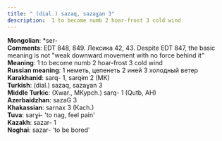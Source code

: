 ```yaml
---
title: " (dial.) sazaq, sazaɣan 3"
description:  1 to become numb 2 hoar-frost 3 cold wind
---
```


<strong>Mongolian</strong>:  *ser-<br>
<strong>Comments</strong>:  EDT 848, 849. Лексика 42, 43. Despite EDT 847, the basic meaning is not "weak downward movement with no force behind it"<br>
<strong>Meaning</strong>:  1 to become numb 2 hoar-frost 3 cold wind<br>
<strong>Russian meaning</strong>:  1 неметь, цепенеть 2 иней 3 холодный ветер<br>
<strong>Karakhanid</strong>:  sarq- 1, sarqɨm 2 (MK)<br>
<strong>Turkish</strong>:  (dial.) sazaq, sazaɣan 3<br>
<strong>Middle Turkic</strong>:  (Xwar., MKypch.) sarq- 1 (Qutb, AH)<br>
<strong>Azerbaidzhan</strong>:  sazaG 3<br>
<strong>Khakassian</strong>:  sarnax 3 (Kach.)<br>
<strong>Tuva</strong>:  sarɣɨ- 'to nag, feel pain'<br>
<strong>Kazakh</strong>:  sazar- 1<br>
<strong>Noghai</strong>:  sazar- 'to be bored'<br>



